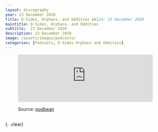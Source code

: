 ```yaml
---
layout: discography
year: 23 December 2020
title: D-Sides, Orphans, and Oddities &#124; 23 December 2020
maintitle: D-Sides, Orphans, and Oddities
subtitle:  23 December 2020
description: 23 December 2020
image: /assets/images/podcasts/
categories: [Podcasts, D-Sides Orphans and Oddities]
---
```


<figure class="fig3">
<iframe title="Bay City Rollers, Paul McCartney, Rufus, and Vaughn Meader rarities. It really sells itself." allowtransparency="true" height="150" width="100%" style="border: none; min-width: min(100%, 430px);" scrolling="no" data-name="pb-iframe-player" src="https://www.podbean.com/player-v2/?from=embed&i=se68m-f5c680-pb&share=1&download=1&fonts=Arial&skin=1&font-color=&rtl=0&logo_link=&btn-skin=7&size=150"></iframe>
</figure>

<figure class="fig3">
Source: <a class="external-links" href="https://dsides.podbean.com/e/who-was-vaughn-meader">podbean</a>
</figure>

<br />{: .clear}
